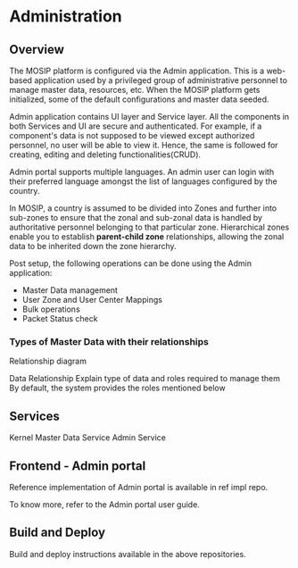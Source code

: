 # Administration

## Overview
The MOSIP platform is configured via the Admin application. This is a web-based application used by a privileged group of administrative personnel to manage master data, resources, etc. When the MOSIP platform gets initialized, some of the default configurations and master data seeded. 

Admin application contains UI layer and Service layer. All the components in both Services and UI are secure and authenticated. For example, if a component's data is not supposed to be viewed except authorized personnel, no user will be able to view it. Hence, the same is followed for creating, editing and deleting functionalities(CRUD).

Admin portal supports multiple languages. An admin user can login with their preferred language amongst the list of languages configured by the country.

In MOSIP, a country is assumed to be divided into Zones and further into sub-zones to ensure that the zonal and sub-zonal data is handled by authoritative personnel belonging to that particular zone. Hierarchical zones enable you to establish **parent-child zone** relationships, allowing the zonal data to be inherited down the zone hierarchy.

Post setup, the following operations can be done using the Admin application:

* Master Data management
* User Zone and User Center Mappings 
* Bulk operations
* Packet Status check

### Types of Master Data with their relationships 

Relationship diagram

Data Relationship 
Explain type of data and roles required to manage them
By default, the system provides the roles mentioned below

## Services

Kernel Master Data Service
Admin Service

## Frontend - Admin portal
Reference implementation of Admin portal is available in ref impl repo.

To know more, refer to the Admin portal user guide.

## Build and Deploy
Build and deploy instructions available in the above repositories.

